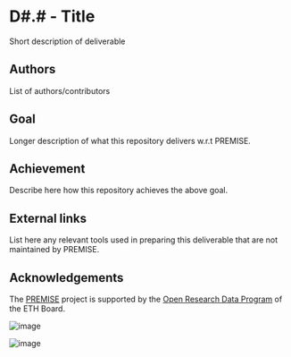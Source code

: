 # D#.# - Title

Short description of deliverable

## Authors

List of authors/contributors

## Goal

Longer description of what this repository delivers w.r.t PREMISE.

## Achievement

Describe here how this repository achieves the above goal.

## External links

List here any relevant tools used in preparing this deliverable that are not maintained by PREMISE.

## Acknowledgements

The [PREMISE](https://ord-premise.org/) project is supported by the [Open Research Data Program](https://ethrat.ch/en/eth-domain/open-research-data/) of the ETH Board.

![image](https://ord-premise.org/assets/img/logos/PREMISE-logo.svg)

![image](https://ethrat.ch/wp-content/uploads/2021/12/ethr_en_rgb_black.svg)
